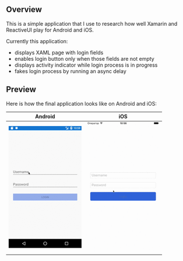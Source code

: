 
Overview
--------

This is a simple application that I use to research how well
Xamarin and ReactiveUI play for Android and iOS.

Currently this application:
* displays XAML page with login fields
* enables login button only when those fields are not empty
* displays activity indicator while login process is in progress
* fakes login process by running an async delay

Preview
-------
Here is how the final application looks like on Android and iOS:

| Android | iOS |
| ------- | --- |
| ![Android preview](img/android-preview.gif) | ![iOS preview](img/ios-preview.gif) |

